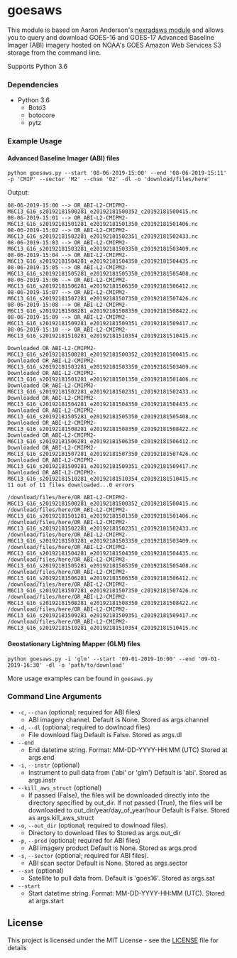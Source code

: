 # goesaws


This module is based on Aaron Anderson's [nexradaws module](https://github.com/aarande/nexradaws) and allows you to query and download GOES-16 and GOES-17 Advanced Baseline Imager (ABI) imagery hosted on NOAA's GOES Amazon Web Services S3 storage from the command line.

Supports Python 3.6

### Dependencies
* Python 3.6
  * Boto3
  * botocore
  * pytz

### Example Usage
#### Advanced Baseline Imager (ABI) files
```shell
python goesaws.py --start '08-06-2019-15:00' --end '08-06-2019-15:11' -p 'CMIP' --sector 'M2' --chan '02' -dl -o 'download/files/here'
```

Output:
```
08-06-2019-15:00 --> OR_ABI-L2-CMIPM2-M6C13_G16_s20192181500281_e20192181500352_c20192181500415.nc
08-06-2019-15:01 --> OR_ABI-L2-CMIPM2-M6C13_G16_s20192181501281_e20192181501350_c20192181501406.nc
08-06-2019-15:02 --> OR_ABI-L2-CMIPM2-M6C13_G16_s20192181502281_e20192181502351_c20192181502433.nc
08-06-2019-15:03 --> OR_ABI-L2-CMIPM2-M6C13_G16_s20192181503281_e20192181503350_c20192181503409.nc
08-06-2019-15:04 --> OR_ABI-L2-CMIPM2-M6C13_G16_s20192181504281_e20192181504350_c20192181504435.nc
08-06-2019-15:05 --> OR_ABI-L2-CMIPM2-M6C13_G16_s20192181505281_e20192181505350_c20192181505408.nc
08-06-2019-15:06 --> OR_ABI-L2-CMIPM2-M6C13_G16_s20192181506281_e20192181506350_c20192181506412.nc
08-06-2019-15:07 --> OR_ABI-L2-CMIPM2-M6C13_G16_s20192181507281_e20192181507350_c20192181507426.nc
08-06-2019-15:08 --> OR_ABI-L2-CMIPM2-M6C13_G16_s20192181508281_e20192181508350_c20192181508422.nc
08-06-2019-15:09 --> OR_ABI-L2-CMIPM2-M6C13_G16_s20192181509281_e20192181509351_c20192181509417.nc
08-06-2019-15:10 --> OR_ABI-L2-CMIPM2-M6C13_G16_s20192181510281_e20192181510354_c20192181510415.nc

Downloaded OR_ABI-L2-CMIPM2-M6C13_G16_s20192181500281_e20192181500352_c20192181500415.nc
Downloaded OR_ABI-L2-CMIPM2-M6C13_G16_s20192181503281_e20192181503350_c20192181503409.nc
Downloaded OR_ABI-L2-CMIPM2-M6C13_G16_s20192181501281_e20192181501350_c20192181501406.nc
Downloaded OR_ABI-L2-CMIPM2-M6C13_G16_s20192181502281_e20192181502351_c20192181502433.nc
Downloaded OR_ABI-L2-CMIPM2-M6C13_G16_s20192181504281_e20192181504350_c20192181504435.nc
Downloaded OR_ABI-L2-CMIPM2-M6C13_G16_s20192181505281_e20192181505350_c20192181505408.nc
Downloaded OR_ABI-L2-CMIPM2-M6C13_G16_s20192181508281_e20192181508350_c20192181508422.nc
Downloaded OR_ABI-L2-CMIPM2-M6C13_G16_s20192181506281_e20192181506350_c20192181506412.nc
Downloaded OR_ABI-L2-CMIPM2-M6C13_G16_s20192181507281_e20192181507350_c20192181507426.nc
Downloaded OR_ABI-L2-CMIPM2-M6C13_G16_s20192181509281_e20192181509351_c20192181509417.nc
Downloaded OR_ABI-L2-CMIPM2-M6C13_G16_s20192181510281_e20192181510354_c20192181510415.nc
11 out of 11 files downloaded...0 errors

/download/files/here/OR_ABI-L2-CMIPM2-M6C13_G16_s20192181500281_e20192181500352_c20192181500415.nc
/download/files/here/OR_ABI-L2-CMIPM2-M6C13_G16_s20192181501281_e20192181501350_c20192181501406.nc
/download/files/here/OR_ABI-L2-CMIPM2-M6C13_G16_s20192181502281_e20192181502351_c20192181502433.nc
/download/files/here/OR_ABI-L2-CMIPM2-M6C13_G16_s20192181503281_e20192181503350_c20192181503409.nc
/download/files/here/OR_ABI-L2-CMIPM2-M6C13_G16_s20192181504281_e20192181504350_c20192181504435.nc
/download/files/here/OR_ABI-L2-CMIPM2-M6C13_G16_s20192181505281_e20192181505350_c20192181505408.nc
/download/files/here/OR_ABI-L2-CMIPM2-M6C13_G16_s20192181506281_e20192181506350_c20192181506412.nc
/download/files/here/OR_ABI-L2-CMIPM2-M6C13_G16_s20192181507281_e20192181507350_c20192181507426.nc
/download/files/here/OR_ABI-L2-CMIPM2-M6C13_G16_s20192181508281_e20192181508350_c20192181508422.nc
/download/files/here/OR_ABI-L2-CMIPM2-M6C13_G16_s20192181509281_e20192181509351_c20192181509417.nc
/download/files/here/OR_ABI-L2-CMIPM2-M6C13_G16_s20192181510281_e20192181510354_c20192181510415.nc
```
#### Geostationary Lightning Mapper (GLM) files
```shell
python goesaws.py -i 'glm' --start '09-01-2019-16:00' --end '09-01-2019-16:30' -dl -o 'path/to/download'
```

More usage examples can be found in ```goesaws.py```

### Command Line Arguments
- ```-c```, ```--chan``` (optional; required for ABI files)
  - ABI imagery channel.
    Default is None. Stored as args.channel
- ```-d```, ```--dl``` (optional; required to dowlnoad files)
  - File download flag
    Default is False. Stored as args.dl
- ```--end```
  - End datetime string. Format: MM-DD-YYYY-HH:MM (UTC)
    Stored at args.end
- ```-i```, ```--instr``` (optional)
  - Instrument to pull data from ('abi' or 'glm')
    Default is 'abi'. Stored as args.instr
- ```--kill_aws_struct``` (optional)
  - If passed (False), the files will be downloaded directly into the directory
    specified by out_dir. If not passed (True), the files will be downloaded
    to out_dir/year/day_of_year/hour
    Default is False. Stored as args.kill_aws_struct
- ```-o```, ```--out_dir``` (optional; required to dowlnoad files).
  - Directory to download files to
    Stored as args.out_dir
- ```-p```, ```--prod``` (optional; required for ABI files)
  - ABI imagery product
    Default is None. Stored as args.prod
- ```-s```, ```--sector``` (optional; required for ABI files).
  - ABI scan sector
    Default is None. Stored as args.sector
- ```--sat``` (optional)
  - Satellite to pull data from.
    Default is 'goes16'. Stored as args.sat
- ```--start```
  - Start datetime string. Format: MM-DD-YYYY-HH:MM (UTC).
    Stored at args.start
## License

This project is licensed under the MIT License - see the [LICENSE](LICENSE) file for details

